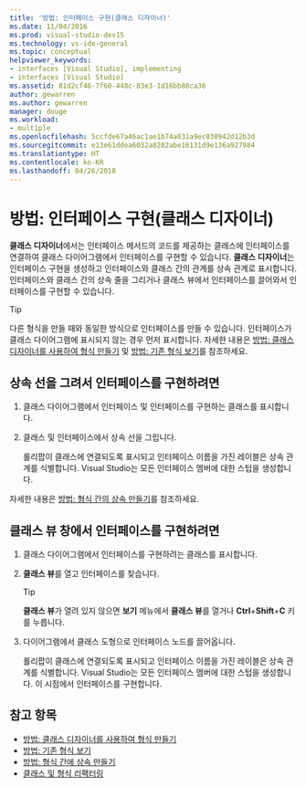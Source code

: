 ```yaml
---
title: '방법: 인터페이스 구현(클래스 디자이너)'
ms.date: 11/04/2016
ms.prod: visual-studio-dev15
ms.technology: vs-ide-general
ms.topic: conceptual
helpviewer_keywords:
- interfaces [Visual Studio], implementing
- interfaces [Visual Studio]
ms.assetid: 81d2cf46-7f60-448c-83e3-1d16bb88ca36
author: gewarren
ms.author: gewarren
manager: douge
ms.workload:
- multiple
ms.openlocfilehash: 5ccfde67a46ac1ae1b74a031a9ec030942d12b3d
ms.sourcegitcommit: e13e61ddea6032a8282abe16131d9e136a927984
ms.translationtype: HT
ms.contentlocale: ko-KR
ms.lasthandoff: 04/26/2018
---
```

# <a name="how-to-implement-an-interface-class-designer"></a>방법: 인터페이스 구현(클래스 디자이너)

**클래스 디자이너**에서는 인터페이스 메서드의 코드를 제공하는 클래스에 인터페이스를 연결하여 클래스 다이어그램에서 인터페이스를 구현할 수 있습니다. **클래스 디자이너**는 인터페이스 구현을 생성하고 인터페이스와 클래스 간의 관계를 상속 관계로 표시합니다. 인터페이스와 클래스 간의 상속 줄을 그리거나 클래스 뷰에서 인터페이스를 끌어와서 인터페이스를 구현할 수 있습니다.

> [!TIP]
> 다른 형식을 만들 때와 동일한 방식으로 인터페이스를 만들 수 있습니다. 인터페이스가 클래스 다이어그램에 표시되지 않는 경우 먼저 표시합니다. 자세한 내용은 [방법: 클래스 디자이너를 사용하여 형식 만들기](how-to-create-types.md) 및 [방법: 기존 형식 보기](how-to-view-existing-types.md)를 참조하세요.

## <a name="to-implement-an-interface-by-drawing-an-inheritance-line"></a>상속 선을 그려서 인터페이스를 구현하려면

1.  클래스 다이어그램에서 인터페이스 및 인터페이스를 구현하는 클래스를 표시합니다.

2.  클래스 및 인터페이스에서 상속 선을 그립니다.

     롤리팝이 클래스에 연결되도록 표시되고 인터페이스 이름을 가진 레이블은 상속 관계를 식별합니다. Visual Studio는 모든 인터페이스 멤버에 대한 스텁을 생성합니다.

 자세한 내용은 [방법: 형식 간의 상속 만들기](how-to-create-inheritance-between-types.md)를 참조하세요.

## <a name="to-implement-an-interface-from-the-class-view-window"></a>클래스 뷰 창에서 인터페이스를 구현하려면

1.  클래스 다이어그램에서 인터페이스를 구현하려는 클래스를 표시합니다.

2.  **클래스 뷰**를 열고 인터페이스를 찾습니다.

    > [!TIP]
    > **클래스 뷰**가 열려 있지 않으면 **보기** 메뉴에서 **클래스 뷰**를 열거나 **Ctrl**+**Shift**+**C** 키를 누릅니다.

3.  다이어그램에서 클래스 도형으로 인터페이스 노드를 끌어옵니다.

     롤리팝이 클래스에 연결되도록 표시되고 인터페이스 이름을 가진 레이블은 상속 관계를 식별합니다. Visual Studio는 모든 인터페이스 멤버에 대한 스텁을 생성합니다. 이 시점에서 인터페이스를 구현합니다.

## <a name="see-also"></a>참고 항목

- [방법: 클래스 디자이너를 사용하여 형식 만들기](how-to-create-types.md)
- [방법: 기존 형식 보기](how-to-view-existing-types.md)
- [방법: 형식 간에 상속 만들기](how-to-create-inheritance-between-types.md)
- [클래스 및 형식 리팩터링](refactoring-classes-and-types.md)